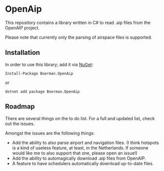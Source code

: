 OpenAip
=======

This repository contains a library written in C# to read .aip files from the OpenAIP project.

Please note that currently only the parsing of airspace files is supported.

## Installation
In order to use this library; add it via [NuGet](https://www.nuget.org/packages/Boerman.OpenAip):

```
Install-Package Boerman.OpenAip
```

or 

```
dotnet add package Boerman.OpenAip
```

## Roadmap
There are several things on the to do list. For a full and updated list, check out the issues.

Amongst the issues are the following things:

- Add the ability to also parse airport and navigation files. (I think hotspots is a kind of useless feature, at least, in the Netherlands. If someone would like me to also support that one, please open an issue!)
- Add the ability to automagically download .aip files from OpenAIP.
- A feature to have schedulers automatically download up-to-date files.
